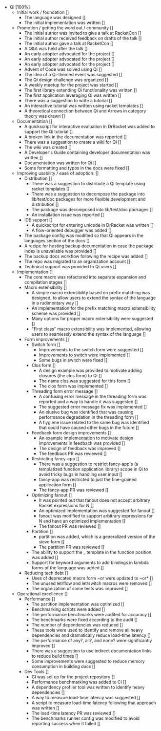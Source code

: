 * Qi [100%]
	* Initial work / foundation []
		* The language was designed []
		* The initial implementation was written []
	* Promotion / getting the word out / community []
		* The initial author was invited to give a talk at RacketCon []
		* The initial author received feedback on drafts of the talk []
		* The initial author gave a talk at RacketCon []
		* A Q&A was held after the talk []
		* An early adopter advocated for the project []
		* An early adopter advocated for the project []
		* An early adopter advocated for the project []
		* Advent of Code was solved using Qi []
		* The idea of a Qi-themed event was suggested []
		* The Qi design challenge was organized []
		* A weekly meetup for the project was started []
		* The first library extending Qi functionality was written []
		* The first application leveraging Qi was written []
		* There was a suggestion to write a tutorial []
		* An interactive tutorial was written using racket templates []
		* A theoretical connection between Qi and Arrows in category theory was drawn []
	* Documentation []
		* A quickscript for interactive evaluation in DrRacket was added to support the Qi tutorial []
		* A broken link in the documentation was reported []
		* There was a suggestion to create a wiki for Qi []
		* The wiki was created []
		* A Developer's Guide containing developer documentation was written []
		* Documentation was written for Qi []
		* Some formatting and typos in the docs were fixed []
	* Improving usability / ease of adoption: []
		* Distribution []
			* There was a suggestion to distribute a Qi template using racket templates []
			* There was a suggestion to decompose the package into lib/test/doc packages for more flexible development and distribution []
			* The package was decomposed into lib/test/doc packages []
			* An installation issue was reported []
		* IDE support []
			* A quickscript for entering unicode in DrRacket was written []
			* A flow-oriented debugger was added []
		* The package config was modified so that Qi appears in the languages section of the docs []
		* A recipe for hosting backup documentation in case the package index is unavailable was provided []
		* The backup docs workflow following the recipe was added []
		* The repo was migrated to an organization account []
		* Technical support was provided to Qi users []
	* Implementation []
		* The core macro was refactored into separate expansion and compilation stages []
		* Macro extensibility []
			* A simple macro extensibility based on prefix matching was designed, to allow users to extend the syntax of the language in a rudimentary way []
			* An implementation for the prefix matching macro extensibility scheme was provided []
			* Many options for proper macro extensibility were suggested []
			* "First class" macro extensibility was implemented, allowing users to seamlessly extend the syntax of the language []
		* Form improvements []
			* Switch form []
				* Improvements to the switch form were suggested []
				* Improvements to switch were implemented []
				* Some bugs in switch were fixed []
			* Clos form []
				* A design example was provided to motivate adding closures (the clos form) to Qi []
				* The name clos was suggested for this form []
				* The clos form was implemented []
			* Threading form error message []
				* A confusing error message in the threading form was reported and a way to handle it was suggested []
				* The suggested error message fix was implemented []
				* An elusive bug was identified that was causing performance degradation in the threading form []
				* A hygiene issue related to the same bug was identified that could have caused other bugs in the future []
			* Feedback form design improvements []
				* An example implementation to motivate design improvements in feedback was provided []
				* The design of feedback was improved []
				* The feedback PR was reviewed []
			* Restricting fancy-app []
				* There was a suggestion to restrict fancy-app's (a templatized function application library) scope in Qi to avoid tricky bugs in handling user input []
				* fancy-app was restricted to just the fine-grained application form []
				* The fancy-app PR was reviewed []
			* Optimizing fanout []
				* It was pointed out that fanout does not accept arbitrary Racket expressions for N []
				* An optimized implementation was suggested for fanout []
				* fanout was modified to support arbitrary expressions for N and have an optimized implementation []
				* The fanout PR was reviewed []
			* Partition []
				* partition was added, which is a generalized version of the sieve form []
				* The partition PR was reviewed []
			* The ability to support the _ template in the function position was added []
			* Support for keyword arguments to add bindings in lambda forms of the language was added []
		* Reducing tech debt []
			* Uses of deprecated macro form ~or were updated to ~or* []
			* The unused let/flow and let/switch macros were removed []
			* The organization of some tests was improved []
	* Operational excellence []
		* Performance []
			* The partition implementation was optimized []
			* Benchmarking scripts were added []
			* The performance benchmarks were audited for accuracy []
			* The benchmarks were fixed according to the audit []
			* The number of dependencies was reduced []
			* These tools were used to identify and remove all heavy dependencies and dramatically reduce load-time latency []
			* The performance of any?, all?, and none? were significantly improved []
			* There was a suggestion to use indirect documentation links to reduce build times []
			* Some improvements were suggested to reduce memory consumption in building docs []
		* Dev Tools []
			* CI was set up for the project repository []
			* Performance benchmarking was added to CI []
			* A dependency profiler tool was written to identify heavy dependencies []
			* A way to measure load-time latency was suggested []
			* A script to measure load-time latency following that approach was written []
			* The load-time latency PR was reviewed []
			* The benchmarks runner config was modified to avoid reporting success when it failed []
